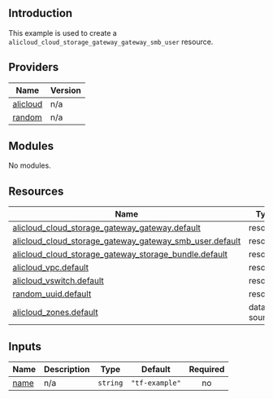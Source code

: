 ## Introduction

This example is used to create a `alicloud_cloud_storage_gateway_gateway_smb_user` resource.

<!-- BEGIN_TF_DOCS -->
## Providers

| Name | Version |
|------|---------|
| <a name="provider_alicloud"></a> [alicloud](#provider\_alicloud) | n/a |
| <a name="provider_random"></a> [random](#provider\_random) | n/a |

## Modules

No modules.

## Resources

| Name | Type |
|------|------|
| [alicloud_cloud_storage_gateway_gateway.default](https://registry.terraform.io/providers/aliyun/alicloud/latest/docs/resources/cloud_storage_gateway_gateway) | resource |
| [alicloud_cloud_storage_gateway_gateway_smb_user.default](https://registry.terraform.io/providers/aliyun/alicloud/latest/docs/resources/cloud_storage_gateway_gateway_smb_user) | resource |
| [alicloud_cloud_storage_gateway_storage_bundle.default](https://registry.terraform.io/providers/aliyun/alicloud/latest/docs/resources/cloud_storage_gateway_storage_bundle) | resource |
| [alicloud_vpc.default](https://registry.terraform.io/providers/aliyun/alicloud/latest/docs/resources/vpc) | resource |
| [alicloud_vswitch.default](https://registry.terraform.io/providers/aliyun/alicloud/latest/docs/resources/vswitch) | resource |
| [random_uuid.default](https://registry.terraform.io/providers/hashicorp/random/latest/docs/resources/uuid) | resource |
| [alicloud_zones.default](https://registry.terraform.io/providers/aliyun/alicloud/latest/docs/data-sources/zones) | data source |

## Inputs

| Name | Description | Type | Default | Required |
|------|-------------|------|---------|:--------:|
| <a name="input_name"></a> [name](#input\_name) | n/a | `string` | `"tf-example"` | no |
<!-- END_TF_DOCS -->    